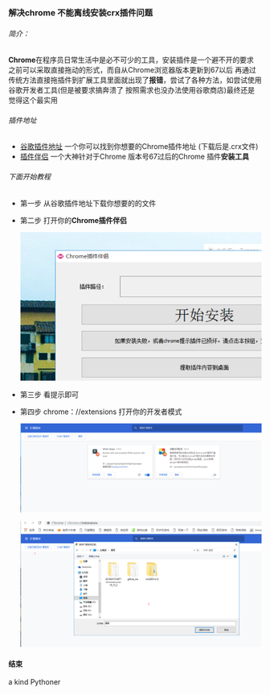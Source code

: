 ### 解决chrome 不能离线安装crx插件问题

###### 简介：

​	**Chrome**在程序员日常生活中是必不可少的工具，安装插件是一个避不开的要求 之前可以采取直接拖动的形式，而自从Chrome浏览器版本更新到67以后 再通过传统方法直接拖插件到扩展工具里面就出现了**报错**，尝试了各种方法，如尝试使用谷歌开发者工具(但是被要求搞奔溃了 按照需求也没办法使用谷歌商店)最终还是觉得这个最实用

###### 插件地址

 + [谷歌插件地址](<http://chromecj.com/>)  一个你可以找到你想要的Chrome插件地址 (下载后是.crx文件)
 + [插件伴侣](<http://chromecj.com/>)   一个大神针对于Chrome 版本号67过后的Chrome 插件**安装工具**

###### 下面开始教程

+ 第一步 从谷歌插件地址下载你想要的的文件

+ 第二步 打开你的**Chrome插件伴侣**

  ![](./img/crx-1.png)

+ 第三步 看提示即可

+ 第四步 chrome：//extensions 打开你的开发者模式

  ![](/img/crx-2.png)

  ![](/img/crx-3.png)

  

#### 结束

  a kind Pythoner


